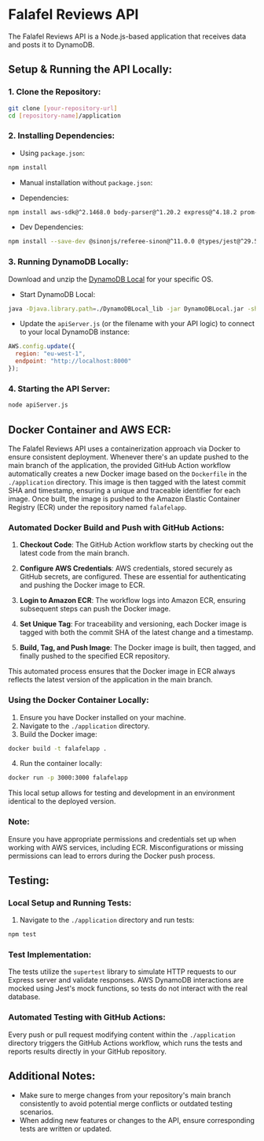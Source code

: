 # Falafel Reviews API

The Falafel Reviews API is a Node.js-based application that receives data and posts it to DynamoDB.

## Setup & Running the API Locally:

### 1. Clone the Repository:
```bash
git clone [your-repository-url]
cd [repository-name]/application
```

### 2. Installing Dependencies:

   - Using `package.json`:
```bash
npm install
```
   - Manual installation without `package.json`:

   - Dependencies:
```bash
npm install aws-sdk@^2.1468.0 body-parser@^1.20.2 express@^4.18.2 prom-client@^14.2.0
```
   - Dev Dependencies:
```bash
npm install --save-dev @sinonjs/referee-sinon@^11.0.0 @types/jest@^29.5.5 @types/supertest@^2.0.14 jest@^29.7.0 supertest@^6.3.3
```

### 3. Running DynamoDB Locally:

   Download and unzip the [DynamoDB Local](https://docs.aws.amazon.com/amazondynamodb/latest/developerguide/DynamoDBLocal.html) for your specific OS.

   - Start DynamoDB Local:
```bash
java -Djava.library.path=./DynamoDBLocal_lib -jar DynamoDBLocal.jar -sharedDb
```
   - Update the `apiServer.js` (or the filename with your API logic) to connect to your local DynamoDB instance:
```javascript
AWS.config.update({
  region: "eu-west-1",
  endpoint: "http://localhost:8000"
});
```

### 4. Starting the API Server:
```bash
node apiServer.js
```
## Docker Container and AWS ECR:

The Falafel Reviews API uses a containerization approach via Docker to ensure consistent deployment. Whenever there's an update pushed to the main branch of the application, the provided GitHub Action workflow automatically creates a new Docker image based on the `Dockerfile` in the `./application` directory. This image is then tagged with the latest commit SHA and timestamp, ensuring a unique and traceable identifier for each image. Once built, the image is pushed to the Amazon Elastic Container Registry (ECR) under the repository named `falafelapp`.

### Automated Docker Build and Push with GitHub Actions:

1. **Checkout Code**: The GitHub Action workflow starts by checking out the latest code from the main branch.

2. **Configure AWS Credentials**: AWS credentials, stored securely as GitHub secrets, are configured. These are essential for authenticating and pushing the Docker image to ECR.

3. **Login to Amazon ECR**: The workflow logs into Amazon ECR, ensuring subsequent steps can push the Docker image.

4. **Set Unique Tag**: For traceability and versioning, each Docker image is tagged with both the commit SHA of the latest change and a timestamp.

5. **Build, Tag, and Push Image**: The Docker image is built, then tagged, and finally pushed to the specified ECR repository.

This automated process ensures that the Docker image in ECR always reflects the latest version of the application in the main branch.

### Using the Docker Container Locally:

1. Ensure you have Docker installed on your machine.
2. Navigate to the `./application` directory.
3. Build the Docker image:
```bash
docker build -t falafelapp .
```
4. Run the container locally:
```bash
docker run -p 3000:3000 falafelapp
```

This local setup allows for testing and development in an environment identical to the deployed version.

### Note:
Ensure you have appropriate permissions and credentials set up when working with AWS services, including ECR. Misconfigurations or missing permissions can lead to errors during the Docker push process.

## Testing:

### Local Setup and Running Tests:

1. Navigate to the `./application` directory and run tests:
```bash
npm test
```

### Test Implementation:

The tests utilize the `supertest` library to simulate HTTP requests to our Express server and validate responses. AWS DynamoDB interactions are mocked using Jest's mock functions, so tests do not interact with the real database.

### Automated Testing with GitHub Actions:

Every push or pull request modifying content within the `./application` directory triggers the GitHub Actions workflow, which runs the tests and reports results directly in your GitHub repository.

## Additional Notes:

- Make sure to merge changes from your repository's main branch consistently to avoid potential merge conflicts or outdated testing scenarios.
- When adding new features or changes to the API, ensure corresponding tests are written or updated.
